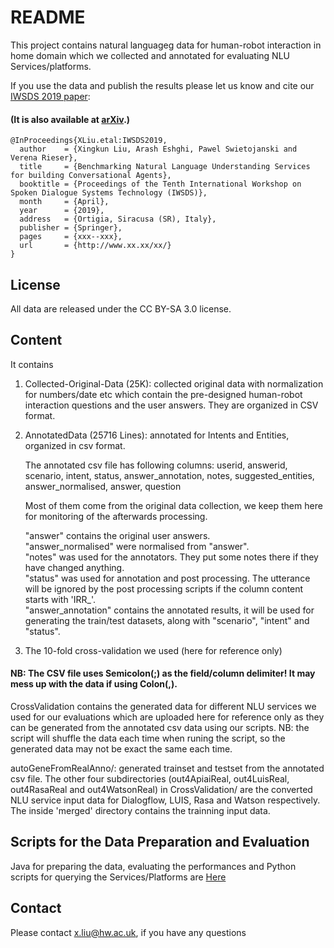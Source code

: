 # README
This project contains natural languageg data for human-robot interaction in home domain which we collected and annotated for evaluating NLU Services/platforms.

If you use the data and publish the results please let us know and cite our [IWSDS 2019 paper](https://iwsds2019.unikore.it/program/):
#### (It is also available at [arXiv](https://arxiv.org/abs/1903.05566).)

```
@InProceedings{XLiu.etal:IWSDS2019,
  author    = {Xingkun Liu, Arash Eshghi, Pawel Swietojanski and Verena Rieser},
  title     = {Benchmarking Natural Language Understanding Services for building Conversational Agents},
  booktitle = {Proceedings of the Tenth International Workshop on Spoken Dialogue Systems Technology (IWSDS)},
  month     = {April},
  year      = {2019},
  address   = {Ortigia, Siracusa (SR), Italy},
  publisher = {Springer},
  pages     = {xxx--xxx},
  url       = {http://www.xx.xx/xx/}
}

```

## License
All data are released under the CC BY-SA 3.0 license.
## Content
It contains

1. Collected-Original-Data (25K):  collected original data with normalization for numbers/date etc which contain the pre-designed human-robot interaction questions and the user answers. They are organized in CSV format.

2. AnnotatedData (25716 Lines): annotated for Intents and Entities, organized in csv format.

   The annotated csv file has following columns:
   userid, answerid, scenario, intent, status, answer_annotation, notes, suggested_entities,    answer_normalised, answer, question<br/>

   Most of them come from the original data collection, we keep them here for monitoring of
   the afterwards processing. 

   "answer" contains the original user answers.<br/>
   "answer_normalised" were normalised from "answer".<br/> 
   "notes" was used for the annotators. They put some notes there if they have changed anything.<br/>
   "status" was used for annotation and post processing. The utterance will be ignored by the post processing scripts if the column content starts with 'IRR_'.<br/>
   "answer_annotation" contains the annotated results, it will be used for generating the train/test datasets, along with "scenario", "intent" and "status".<br/>

3. The 10-fold cross-validation we used (here for reference only)

  #### NB: The CSV file uses Semicolon(;) as the field/column delimiter! It may mess up with the data if using Colon(,).

CrossValidation contains the generated data for different NLU services we used for our evaluations which are uploaded here for reference only as they can be generated from the annotated csv data using our scripts. NB: the script will shuffle the data each time when runing the script, so the generated data may not be exact the same each time.


autoGeneFromRealAnno/: generated trainset and testset from the annotated csv file.
The other four subdirectories (out4ApiaiReal, out4LuisReal, out4RasaReal and out4WatsonReal) in CrossValidation/ are the converted NLU service input data for Dialogflow, LUIS, Rasa and Watson respectively. The inside 'merged' directory contains the trainning input data.


## Scripts for the Data Preparation and Evaluation
Java for preparing the data, evaluating the performances and Python scripts for querying the Services/Platforms are [Here](https://github.com/xliuhw/NLU-Evaluation-Scripts)

## Contact
Please contact x.liu@hw.ac.uk, if you have any questions


